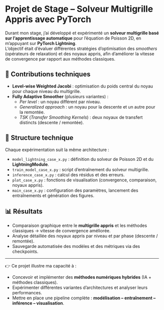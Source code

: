 # Projet de Stage – Solveur Multigrille Appris avec PyTorch  

Durant mon stage, j’ai développé et expérimenté un **solveur multigrille basé sur l’apprentissage automatique** pour l’équation de Poisson 2D, en m’appuyant sur **PyTorch Lightning**.  
L’objectif était d’évaluer différentes stratégies d’optimisation des *smoothers* (opérateurs de relaxation) et des noyaux appris, afin d’améliorer la vitesse de convergence par rapport aux méthodes classiques.  

## 🔑 Contributions techniques
- **Level-wise Weighted Jacobi** : optimisation du poids central du noyau pour chaque niveau du multigrille.  
- **Fully Adaptive Smoother** (plusieurs variantes) :  
  - *Per level* : un noyau différent par niveau.  
  - *Generalized approach* : un noyau pour la descente et un autre pour la remontée.  
  - *TSK* (*Transfer Smoothing Kernels*) : deux noyaux de transfert distincts (descente / remontée).  

## 📂 Structure technique
Chaque expérimentation suit la même architecture :  
- `model_lightning_case_x.py` : définition du solveur de Poisson 2D et du **LightningModule**.  
- `train_model_case_x.py` : script d’entraînement du solveur multigrille.  
- `inference_case_x.py` : calcul des résidus et des erreurs.  
- `plot_case_x.py` : fonctions de visualisation (convergence, comparaison, noyaux appris).  
- `main_case_x.py` : configuration des paramètres, lancement des entraînements et génération des figures.  

## 📊 Résultats
- Comparaison graphique entre le **multigrille appris** et les méthodes classiques → vitesse de convergence améliorée.  
- Analyse détaillée des noyaux appris par niveau et par phase (descente / remontée).  
- Sauvegarde automatisée des modèles et des métriques via des checkpoints.  

---

👉 Ce projet illustre ma capacité à :  
- Concevoir et implémenter des **méthodes numériques hybrides** (IA + méthodes classiques).  
- Expérimenter différentes variantes d’architectures et analyser leurs performances.  
- Mettre en place une pipeline complète : **modélisation – entraînement – inférence – visualisation**.  
